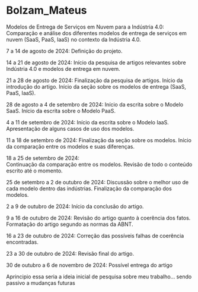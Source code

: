 # Bolzam_Mateus
Modelos de Entrega de Serviços em Nuvem para a Indústria 4.0: Comparação e análise dos diferentes modelos de entrega de serviços em nuvem (SaaS, PaaS, IaaS) no contexto da Indústria 4.0.

7 a 14 de agosto de 2024:
  Definição do projeto.
  
14 a 21 de agosto de 2024:
  Início da pesquisa de artigos relevantes sobre Indústria 4.0 e modelos de entrega em nuvem.
  
21 a 28 de agosto de 2024:
  Finalização da pesquisa de artigos.
  Início da introdução do artigo.
  Início da seção sobre os modelos de entrega (SaaS, PaaS, IaaS).
  
28 de agosto a 4 de setembro de 2024:
  Início da escrita sobre o Modelo SaaS.
  Início da escrita sobre o Modelo PaaS.
  
4 a 11 de setembro de 2024:
  Início da escrita sobre o Modelo IaaS.
  Apresentação de alguns casos de uso dos modelos.
  
11 a 18 de setembro de 2024:
  Finalização da seção sobre os modelos.
  Início da comparação entre os modelos e suas diferenças.
  
18 a 25 de setembro de 2024:  
  Continuação da comparação entre os modelos.
  Revisão de todo o conteúdo escrito até o momento.
  
25 de setembro a 2 de outubro de 2024:
  Discussão sobre o melhor uso de cada modelo dentro das indústrias.
  Finalização da comparação dos modelos.
  
2 a 9 de outubro de 2024:
  Início da conclusão do artigo.
  
9 a 16 de outubro de 2024:
  Revisão do artigo quanto à coerência dos fatos.
  Formatação do artigo segundo as normas da ABNT.
  
16 a 23 de outubro de 2024:
  Correção das possíveis falhas de coerência encontradas.
  
23 a 30 de outubro de 2024: 
  Revisão final do artigo.
  
30 de outubro a 6 de novembro de 2024: 
  Possível entrega do artigo
  
Aprincipio essa seria a ideia inicial de pesquisa sobre meu trabalho... sendo passivo a mudanças futuras

